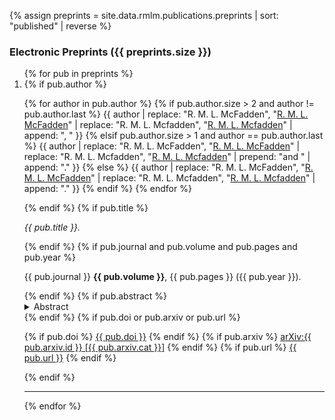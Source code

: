 {% assign preprints = site.data.rmlm.publications.preprints | sort: "published" | reverse %}

### Electronic Preprints ({{ preprints.size }})

<ol>
{% for pub in preprints %}
   <li value="{{ forloop.length | minus: forloop.index0 }}">
   {% if pub.author %}
      <p>
      {% for author in pub.author  %}
         {% if pub.author.size > 2 and author != pub.author.last %}
            {{ author | replace: "R. M. L. McFadden", "<u>R. M. L. McFadden</u>" | replace: "R. M. L. Mcfadden", "<u>R. M. L. Mcfadden</u>" | append: ", " }}
         {% elsif pub.author.size > 1 and author == pub.author.last %}
            {{ author | replace: "R. M. L. McFadden", "<u>R. M. L. McFadden</u>" | replace: "R. M. L. Mcfadden", "<u>R. M. L. Mcfadden</u>" | prepend: "and " | append: "." }}
         {% else %}
            {{ author | replace: "R. M. L. McFadden", "<u>R. M. L. McFadden</u>" | replace: "R. M. L. Mcfadden", "<u>R. M. L. Mcfadden</u>" | append: "." }}
         {% endif %}
      {% endfor %}
      </p>
   {% endif %}
   {% if pub.title %}
      <p>
      <i>{{ pub.title }}.</i>
      </p>
   {% endif %}
   {% if pub.journal and pub.volume and pub.pages and pub.year %}
      <p>
      {{ pub.journal }} <b>{{ pub.volume }}</b>, {{ pub.pages }} ({{ pub.year }}).
      </p>
   {% endif %}
   {% if pub.abstract %}
      <details>
      <summary>Abstract</summary>
      <p>{{ pub.abstract }}</p>
      </details>
   {% endif %}
   {% if pub.doi or pub.arxiv or pub.url %}
      <p>
      {% if pub.doi %}
         <i class="ai ai-doi"></i>
         <a href="https://doi.org/{{ pub.doi }}">{{ pub.doi }}</a>
      {% endif %}
      {% if pub.arxiv %}
         <i class="ai ai-arxiv"></i>
         <a href="https://arxiv.org/abs/{{ pub.arxiv.id }}">arXiv:{{ pub.arxiv.id }} [{{ pub.arxiv.cat }}]</a>
      {% endif %}
      {% if pub.url %}
         <i class="fa fa-link"></i>
         <a href="{{ pub.url }}">{{ pub.url }}</a>
      {% endif %}
      </p>
   {% endif %}
   </li>
   <hr>
{% endfor %}
</ol>
